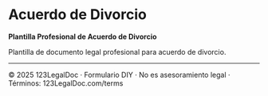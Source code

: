 # Acuerdo de Divorcio

**Plantilla Profesional de Acuerdo de Divorcio**

Plantilla de documento legal profesional para acuerdo de divorcio.

---

© 2025 123LegalDoc · Formulario DIY · No es asesoramiento legal · Términos: 123LegalDoc.com/terms
